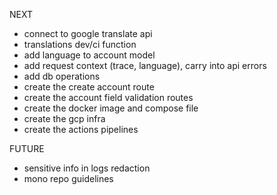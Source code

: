 NEXT

- connect to google translate api
- translations dev/ci function
- add language to account model
- add request context (trace, language), carry into api errors
- add db operations
- create the create account route
- create the account field validation routes
- create the docker image and compose file
- create the gcp infra
- create the actions pipelines

FUTURE

- sensitive info in logs redaction
- mono repo guidelines
